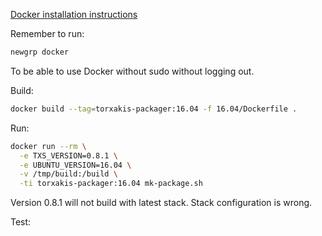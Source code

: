 
[Docker installation instructions](https://www.digitalocean.com/community/tutorials/how-to-install-and-use-docker-on-ubuntu-18-04)

Remember to run:

```sh
newgrp docker
```

To be able to use Docker without sudo without logging out.

Build:

```sh
docker build --tag=torxakis-packager:16.04 -f 16.04/Dockerfile .
```

Run:

```sh
docker run --rm \
  -e TXS_VERSION=0.8.1 \
  -e UBUNTU_VERSION=16.04 \
  -v /tmp/build:/build \
  -ti torxakis-packager:16.04 mk-package.sh
```


Version 0.8.1 will not build with latest stack. Stack configuration is wrong.


Test:
